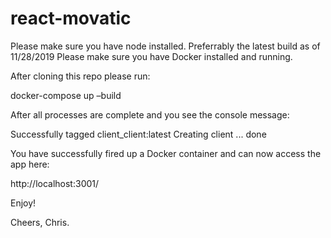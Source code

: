 # react-movatic
Please make sure you have node installed. Preferrably the latest build as of 11/28/2019
Please make sure you have Docker installed and running.

After cloning this repo please run: 

docker-compose up –build

After all processes are complete and you see the console message:

Successfully tagged client_client:latest
Creating client ... done

You have successfully fired up a Docker container and can now access the app here: 

http://localhost:3001/

Enjoy!

Cheers,
Chris.
